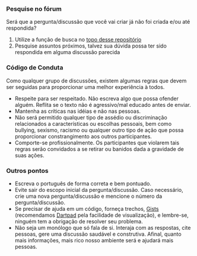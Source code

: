 ### Pesquise no fórum
Será que a pergunta/discussão que você vai criar já não foi criada e/ou até respondida?

1. Utilize a função de busca no [topo desse repositório](https://github.com/Flutterando/forum/discussions)
2. Pesquise assuntos próximos, talvez sua dúvida possa ter sido respondida em alguma discussão parecida

### Código de Conduta
Como qualquer grupo de discussões, existem algumas regras que devem ser seguidas para proporcionar uma melhor experiência à todos.

* Respeite para ser respeitado. Não escreva algo que possa ofender alguém. Reflita se o texto não é agressivo/mal educado antes de enviar.
* Mantenha as críticas nas idéias e não nas pessoas.
* Não será permitido qualquer tipo de assédio ou discriminação relacionados a características ou escolhas pessoais, bem como bullying, sexismo, racismo ou qualquer outro tipo de ação que possa proporcionar constrangimento aos outros participantes.
* Comporte-se profissionalmente. Os participantes que violarem tais regras serão convidados a se retirar ou banidos dada a gravidade de suas ações.

### Outros pontos
* Escreva o português de forma correta e bem pontuado.
* Evite sair do escopo inicial da pergunta/discussão. Caso necessário, crie uma nova pergunta/discussão e mencione o número da pergunta/discussão.
* Se precisar de ajuda em um código, forneça trechos, [Gists](https://gist.github.com/) (recomendamos [Dartpad](https://dartpad.dev/) pela facilidade de visualização), e lembre-se, ninguém tem a obrigação de resolver seu problema.
* Não seja um monólogo que só fala de si. Interaja com as respostas, cite pessoas, gere uma discussão saudável e construtiva. Afinal, quanto mais informações, mais rico nosso ambiente será e ajudará mais pessoas.